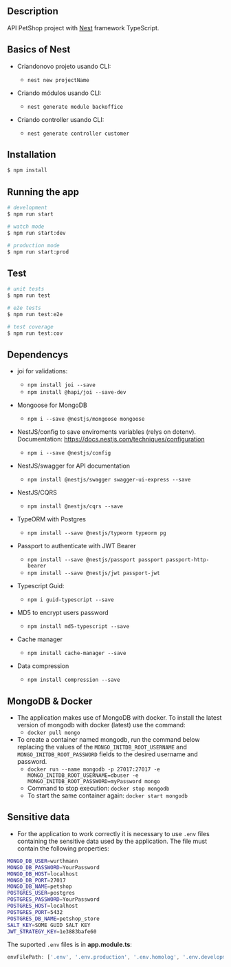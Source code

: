 ## Description

API PetShop project with [Nest](https://github.com/nestjs/nest) framework TypeScript.

## Basics of Nest

- Criandonovo projeto usando CLI:
    - `nest new projectName`

- Criando módulos usando CLI:
    - `nest generate module backoffice`

- Criando controller usando CLI:
    - `nest generate controller customer`

## Installation

```bash
$ npm install
```

## Running the app

```bash
# development
$ npm run start

# watch mode
$ npm run start:dev

# production mode
$ npm run start:prod
```

## Test

```bash
# unit tests
$ npm run test

# e2e tests
$ npm run test:e2e

# test coverage
$ npm run test:cov
```

## Dependencys

- joi for validations:
    - `npm install joi --save`
    - `npm install @hapi/joi --save-dev`

- Mongoose for MongoDB
    - `npm i --save @nestjs/mongoose mongoose`

- NestJS/config to save enviroments variables (relys on dotenv). Documentation: https://docs.nestjs.com/techniques/configuration
    - `npm i --save @nestjs/config`

- NestJS/swagger for API documentation
    - `npm install @nestjs/swagger swagger-ui-express --save`

- NestJS/CQRS
    - `npm install @nestjs/cqrs --save`

- TypeORM with Postgres
    - `npm install --save @nestjs/typeorm typeorm pg`

- Passport to authenticate with JWT Bearer
    - `npm install --save @nestjs/passport passport passport-http-bearer`
    - `npm install --save @nestjs/jwt passport-jwt`

- Typescript Guid:
    - `npm i guid-typescript --save`

- MD5 to encrypt users password
    - `npm install md5-typescript --save`

- Cache manager
    - `npm install cache-manager --save`

- Data compression
    - `npm install compression --save`

## MongoDB & Docker
- The application makes use of MongoDB with docker. To install the latest version of mongodb with docker (latest) use the command:
	- `docker pull mongo`
- To create a container named mongodb, run the command below replacing the values of the `MONGO_INITDB_ROOT_USERNAME` and `MONGO_INITDB_ROOT_PASSWORD` fields to the desired username and password.
	- `docker run --name mongodb -p 27017:27017 -e MONGO_INITDB_ROOT_USERNAME=dbuser -e MONGO_INITDB_ROOT_PASSWORD=myPassword mongo`
	- Command to stop execution: `docker stop mongodb`
	- To start the same container again: `docker start mongodb`

## Sensitive data
- For the application to work correctly it is necessary to use `.env` files containing the sensitive data used by the application. The file must contain the following properties:

```bash
MONGO_DB_USER=wurthmann
MONGO_DB_PASSWORD=YourPassword
MONGO_DB_HOST=localhost
MONGO_DB_PORT=27017
MONGO_DB_NAME=petshop
POSTGRES_USER=postgres
POSTGRES_PASSWORD=YourPassword
POSTGRES_HOST=localhost
POSTGRES_PORT=5432
POSTGRES_DB_NAME=petshop_store
SALT_KEY=SOME GUID SALT KEY
JWT_STRATEGY_KEY=1e3883bafe60
```

The suported `.env` files is in **app.module.ts**:

```typescript
envFilePath: ['.env', '.env.production', '.env.homolog', '.env.development', '.env.development.local'],
```
